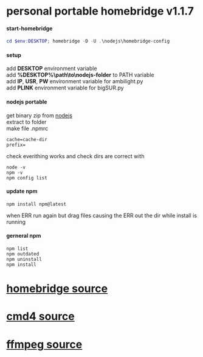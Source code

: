 # personal portable homebridge v1.1.7
#### start-homebridge
```powershell
cd $env:DESKTOP; homebridge -D -U .\nodejs\homebridge-config
```
#### setup
add __DESKTOP__ environment variable<br/>
add __%DESKTOP%\path\to\nodejs-folder__ to PATH variable<br>
add __IP__, __USR__, __PW__ environment variable for ambilight.py<br/>
add __PLINK__ environment variable for bigSUR.py<br/>

#### nodejs portable
get binary zip from [nodejs](https://nodejs.org/en/download/)<br>
extract to folder<br>
make file .npmrc<br>
```
cache=cache-dir
prefix=
```
check everithing works and check dirs are correct with<br>
```
node -v
npm -v
npm config list
```

#### update npm
```
npm install npm@latest
```
when ERR run again but drag files causing the ERR out the dir while install is running

#### gerneral npm
```
npm list
npm outdated
npm uninstall
npm install
```

# [homebridge source](https://github.com/homebridge/homebridge/)
# [cmd4 source](https://github.com/ztalbot2000/homebridge-cmd4)
# [ffmpeg source](https://github.com/Sunoo/homebridge-camera-ffmpeg)















